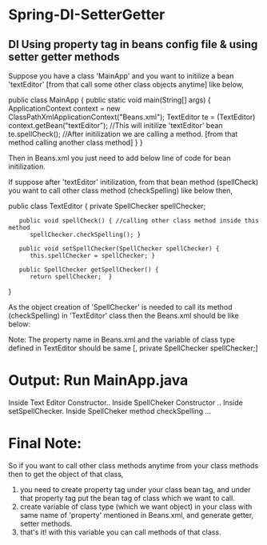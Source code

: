 # Spring-DI-SetterGetter
DI Using property tag in beans config file &amp; using setter getter methods
------------------------------	
Suppose you have a class 'MainApp' and you want to initilize a bean 'textEditor' [from that call some other class objects anytime] like below, 

public class MainApp {
 public static void main(String[] args) {
      ApplicationContext context = new ClassPathXmlApplicationContext("Beans.xml");
      TextEditor te = (TextEditor) context.getBean("textEditor");  //This will initilize 'textEditor' bean
	  te.spellCheck();   //After initilization we are calling a method. [from that method calling another class method]
   }
} 
   
Then in Beans.xml you just need to add below line of code for bean initilization.
	<bean id = "textEditor" class = "com.tpoint.TextEditor">    

If suppose after 'textEditor' initilization, from that bean method (spellCheck) you want to call other class method (checkSpelling) like below then,

public class TextEditor {
     private SpellChecker spellChecker;
	 
	   public void spellCheck() { //calling other class method inside this method
	      spellChecker.checkSpelling(); }  
	   
	   public void setSpellChecker(SpellChecker spellChecker) {
	      this.spellChecker = spellChecker; }

	   public SpellChecker getSpellChecker() {
	      return spellChecker;	}
}	   

As the object creation of 	'SpellChecker' is needed to call its method (checkSpelling) in 'TextEditor' class then the Beans.xml should be like below:
	<bean id = "textEditor" class = "com.tpoint.TextEditor">
	  	<property name = "spellChecker">
         <bean id = "spellChecker" class = "com.tpoint.SpellChecker"/>
        </property>      
    </bean>
	
Note: The property name in Beans.xml and the variable of class type defined in TextEditor should be same [<property name = "spellChecker">, private SpellChecker spellChecker;]	

# Output: Run MainApp.java
Inside Text Editor Constructor..
Inside SpellCheker Constructor ..
Inside setSpellChecker.
Inside SpellCheker method checkSpelling ...

# Final Note: 
So if you want to call other class methods anytime from your class methods then to get the object of that class, 
1) you need to create property tag under your class bean tag, and under that property tag put the bean tag of class which we want to call. 
2) create variable of class type (which we want object) in your class with same name of 'property' mentioned in Beans.xml, and generate getter, setter methods.
3) that's it! with this variable you can call methods of that class.
